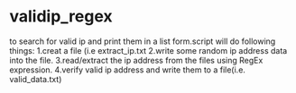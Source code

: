 # validip_regex
to search for valid ip and print them in a list form.script will do following things:
1.creat a file (i.e extract_ip.txt
2.write some random ip address data into the file.
3.read/extract the ip address from the files using RegEx expression.
4.verify valid ip address and write them to a file(i.e. valid_data.txt)
